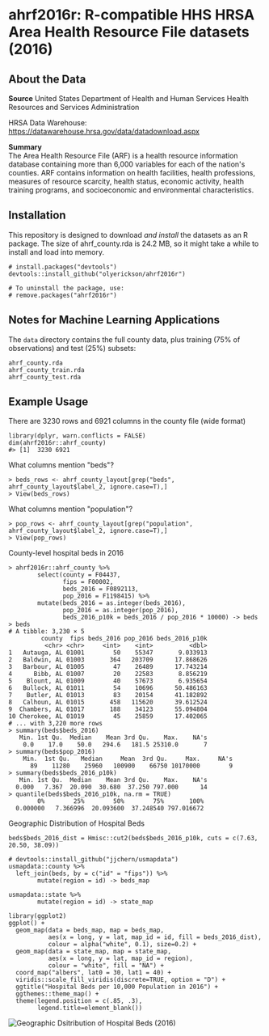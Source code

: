 # ahrf2016r: R-compatible HHS HRSA Area Health Resource File datasets (2016)

## About the Data
**Source** 
United States Department of Health and Human Services Health Resources and Services Administration

HRSA Data Warehouse: https://datawarehouse.hrsa.gov/data/datadownload.aspx

**Summary**  
The Area Health Resource File (ARF) is a health resource information database containing more than 6,000 variables for each of the nation's counties. ARF contains information on health facilities, health professions, measures of resource scarcity, health status, economic activity, health training programs, and socioeconomic and environmental characteristics.

## Installation

This repository is designed to download *and install* the datasets as an R package. The size of ahrf_county.rda is 24.2 MB, so it might take a while to install and load into memory.
```
# install.packages("devtools")
devtools::install_github("olyerickson/ahrf2016r")

# To uninstall the package, use:
# remove.packages("ahrf2016r")
```
## Notes for Machine Learning Applications
The `data` directory contains the full county data, plus training (75% of observations) and test (25%) subsets:
```
ahrf_county.rda
ahrf_county_train.rda
ahrf_county_test.rda
```

## Example Usage

There are 3230 rows and 6921 columns in the county file (wide format)
```
library(dplyr, warn.conflicts = FALSE)
dim(ahrf2016r::ahrf_county)
#> [1]  3230 6921
```
What columns mention "beds"?
```
> beds_rows <- ahrf_county_layout[grep("beds", ahrf_county_layout$label_2, ignore.case=T),]
> View(beds_rows)
```
What columns mention "population"?
```
> pop_rows <- ahrf_county_layout[grep("population", ahrf_county_layout$label_2, ignore.case=T),]
> View(pop_rows)
```
County-level hospital beds in 2016
```
> ahrf2016r::ahrf_county %>% 
        select(county = F04437, 
               fips = F00002, 
               beds_2016 = F0892113,
               pop_2016 = F1198415) %>% 
        mutate(beds_2016 = as.integer(beds_2016),
               pop_2016 = as.integer(pop_2016),
               beds_2016_p10k = beds_2016 / pop_2016 * 10000) -> beds
> beds
# A tibble: 3,230 × 5
         county  fips beds_2016 pop_2016 beds_2016_p10k
          <chr> <chr>     <int>    <int>          <dbl>
1   Autauga, AL 01001        50    55347       9.033913
2   Baldwin, AL 01003       364   203709      17.868626
3   Barbour, AL 01005        47    26489      17.743214
4      Bibb, AL 01007        20    22583       8.856219
5    Blount, AL 01009        40    57673       6.935654
6   Bullock, AL 01011        54    10696      50.486163
7    Butler, AL 01013        83    20154      41.182892
8   Calhoun, AL 01015       458   115620      39.612524
9  Chambers, AL 01017       188    34123      55.094804
10 Cherokee, AL 01019        45    25859      17.402065
# ... with 3,220 more rows
> summary(beds$beds_2016)
   Min. 1st Qu.  Median    Mean 3rd Qu.    Max.    NA's 
    0.0    17.0    50.0   294.6   181.5 25310.0       7 
> summary(beds$pop_2016)
    Min.  1st Qu.   Median     Mean  3rd Qu.     Max.     NA's 
      89    11280    25960   100900    66750 10170000        9 
> summary(beds$beds_2016_p10k)
   Min. 1st Qu.  Median    Mean 3rd Qu.    Max.    NA's 
  0.000   7.367  20.090  30.680  37.250 797.000      14 
> quantile(beds$beds_2016_p10k, na.rm = TRUE)
        0%        25%        50%        75%       100% 
  0.000000   7.366996  20.093600  37.248540 797.016672 
```
Geographic Distribution of Hospital Beds
```
beds$beds_2016_dist = Hmisc::cut2(beds$beds_2016_p10k, cuts = c(7.63, 20.50, 38.09))

# devtools::install_github("jjchern/usmapdata")
usmapdata::county %>% 
  left_join(beds, by = c("id" = "fips")) %>% 
        mutate(region = id) -> beds_map

usmapdata::state %>% 
        mutate(region = id) -> state_map

library(ggplot2)
ggplot() +
  geom_map(data = beds_map, map = beds_map,
           aes(x = long, y = lat, map_id = id, fill = beds_2016_dist),
           colour = alpha("white", 0.1), size=0.2) +
  geom_map(data = state_map, map = state_map,
           aes(x = long, y = lat, map_id = region),
           colour = "white", fill = "NA") +
  coord_map("albers", lat0 = 30, lat1 = 40) +
  viridis::scale_fill_viridis(discrete=TRUE, option = "D") +
  ggtitle("Hospital Beds per 10,000 Population in 2016") +
  ggthemes::theme_map() +
  theme(legend.position = c(.85, .3),
        legend.title=element_blank())
```
![Geographic Dsitribution of Hospital Beds (2016)](https://raw.githubusercontent.com/olyerickson/ahrf2016r/master/Rplot.png)

